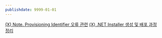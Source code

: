 ```yaml
---
publishdate: 9999-01-01
---
```

[(X) Note. Provisioning Identifier 오류 관련]((X)%20Note.%20Provisioning%20Identifier%20오류%20관련.md)
[(X) .NET Installer 생성 및 배포 과정 정리]((X)%20.NET%20Installer%20생성%20및%20배포%20과정%20정리.md)


